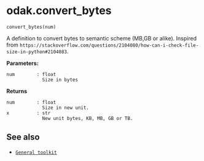 # odak.convert_bytes

`convert_bytes(num)`

A definition to convert bytes to semantic scheme (MB,GB or alike). 
Inspired from `https://stackoverflow.com/questions/2104080/how-can-i-check-file-size-in-python#2104083`.
 
**Parameters:**
                       
    num        : float
                 Size in bytes

**Returns**

    num        : float
                 Size in new unit.
    x          : str
                 New unit bytes, KB, MB, GB or TB.

## See also

* [`General toolkit`](../../toolkit.md)
